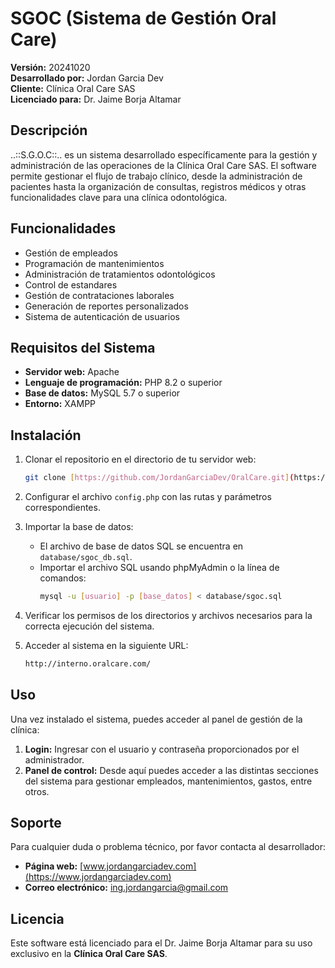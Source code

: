 # SGOC (Sistema de Gestión Oral Care)

**Versión:** 20241020  
**Desarrollado por:** Jordan Garcia Dev  
**Cliente:** Clínica Oral Care SAS  
**Licenciado para:** Dr. Jaime Borja Altamar  

## Descripción

..::S.G.O.C::.. es un sistema desarrollado específicamente para la gestión y administración de las operaciones de la Clínica Oral Care SAS. El software permite gestionar el flujo de trabajo clínico, desde la administración de pacientes hasta la organización de consultas, registros médicos y otras funcionalidades clave para una clínica odontológica.

## Funcionalidades

- Gestión de empleados
- Programación de mantenimientos
- Administración de tratamientos odontológicos
- Control de estandares
- Gestión de contrataciones laborales
- Generación de reportes personalizados
- Sistema de autenticación de usuarios

## Requisitos del Sistema

- **Servidor web:** Apache
- **Lenguaje de programación:** PHP 8.2 o superior
- **Base de datos:** MySQL 5.7 o superior
- **Entorno:** XAMPP

## Instalación

1. Clonar el repositorio en el directorio de tu servidor web:
    ```bash
    git clone [https://github.com/JordanGarciaDev/OralCare.git](https://github.com/JordanGarciaDev/OralCare.git)
    ```

2. Configurar el archivo `config.php` con las rutas y parámetros correspondientes.

3. Importar la base de datos:
    - El archivo de base de datos SQL se encuentra en `database/sgoc_db.sql`.
    - Importar el archivo SQL usando phpMyAdmin o la línea de comandos:
      ```bash
      mysql -u [usuario] -p [base_datos] < database/sgoc.sql
      ```

4. Verificar los permisos de los directorios y archivos necesarios para la correcta ejecución del sistema.

5. Acceder al sistema en la siguiente URL:
    ```bash
    http://interno.oralcare.com/
    ```

## Uso

Una vez instalado el sistema, puedes acceder al panel de gestión de la clínica:

1. **Login:** Ingresar con el usuario y contraseña proporcionados por el administrador.
2. **Panel de control:** Desde aquí puedes acceder a las distintas secciones del sistema para gestionar empleados, mantenimientos, gastos, entre otros.

## Soporte

Para cualquier duda o problema técnico, por favor contacta al desarrollador:

- **Página web:** [www.jordangarciadev.com](https://www.jordangarciadev.com)
- **Correo electrónico:** [ing.jordangarcia@gmail.com](mailto:ing.jordangarcia@gmail.com)

## Licencia

Este software está licenciado para el Dr. Jaime Borja Altamar para su uso exclusivo en la **Clínica Oral Care SAS**.

